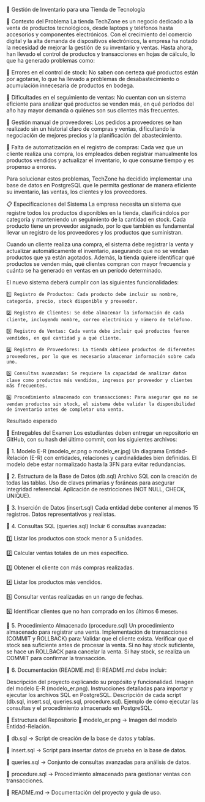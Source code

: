 🏪 Gestión de Inventario para una Tienda de Tecnología




📌 Contexto del Problema
La tienda TechZone es un negocio dedicado a la venta de productos tecnológicos, desde laptops y teléfonos hasta accesorios y componentes electrónicos. Con el crecimiento del comercio digital y la alta demanda de dispositivos electrónicos, la empresa ha notado la necesidad de mejorar la gestión de su inventario y ventas. Hasta ahora, han llevado el control de productos y transacciones en hojas de cálculo, lo que ha generado problemas como:

🔹 Errores en el control de stock: No saben con certeza qué productos están por agotarse, lo que ha llevado a problemas de desabastecimiento o acumulación innecesaria de productos en bodega.

🔹 Dificultades en el seguimiento de ventas: No cuentan con un sistema eficiente para analizar qué productos se venden más, en qué períodos del año hay mayor demanda o quiénes son sus clientes más frecuentes.

🔹 Gestión manual de proveedores: Los pedidos a proveedores se han realizado sin un historial claro de compras y ventas, dificultando la negociación de mejores precios y la planificación del abastecimiento.

🔹 Falta de automatización en el registro de compras: Cada vez que un cliente realiza una compra, los empleados deben registrar manualmente los productos vendidos y actualizar el inventario, lo que consume tiempo y es propenso a errores.

Para solucionar estos problemas, TechZone ha decidido implementar una base de datos en PostgreSQL que le permita gestionar de manera eficiente su inventario, las ventas, los clientes y los proveedores.





📋 Especificaciones del Sistema
La empresa necesita un sistema que registre todos los productos disponibles en la tienda, clasificándolos por categoría y manteniendo un seguimiento de la cantidad en stock. Cada producto tiene un proveedor asignado, por lo que también es fundamental llevar un registro de los proveedores y los productos que suministran.

Cuando un cliente realiza una compra, el sistema debe registrar la venta y actualizar automáticamente el inventario, asegurando que no se vendan productos que ya están agotados. Además, la tienda quiere identificar qué productos se venden más, qué clientes compran con mayor frecuencia y cuánto se ha generado en ventas en un período determinado.



El nuevo sistema deberá cumplir con las siguientes funcionalidades:

	1️⃣ Registro de Productos: Cada producto debe incluir su nombre, categoría, precio, stock disponible y proveedor.

	2️⃣ Registro de Clientes: Se debe almacenar la información de cada cliente, incluyendo nombre, correo electrónico y número de teléfono.

	3️⃣ Registro de Ventas: Cada venta debe incluir qué productos fueron vendidos, en qué cantidad y a qué cliente.

	4️⃣ Registro de Proveedores: La tienda obtiene productos de diferentes proveedores, por lo que es necesario almacenar información sobre cada uno.

	5️⃣ Consultas avanzadas: Se requiere la capacidad de analizar datos clave como productos más vendidos, ingresos por proveedor y clientes más frecuentes.

	6️⃣ Procedimiento almacenado con transacciones: Para asegurar que no se vendan productos sin stock, el sistema debe validar la disponibilidad de inventario antes de completar una venta.




Resultado esperado

📌 Entregables del Examen
Los estudiantes deben entregar un repositorio en GitHub, con su hash del último commit, con los siguientes archivos:

📄 1. Modelo E-R (modelo_er.png o modelo_er.jpg)
Un diagrama Entidad-Relación (E-R) con entidades, relaciones y cardinalidades bien definidas.
El modelo debe estar normalizado hasta la 3FN para evitar redundancias.


📄 2. Estructura de la Base de Datos (db.sql)
Archivo SQL con la creación de todas las tablas.
Uso de claves primarias y foráneas para asegurar integridad referencial.
Aplicación de restricciones (NOT NULL, CHECK, UNIQUE).


📄 3. Inserción de Datos (insert.sql)
Cada entidad debe contener al menos 15 registros.
Datos representativos y realistas.


📄 4. Consultas SQL (queries.sql)
Incluir 6 consultas avanzadas:

1️⃣ Listar los productos con stock menor a 5 unidades.

2️⃣ Calcular ventas totales de un mes específico.

3️⃣ Obtener el cliente con más compras realizadas.

4️⃣ Listar los productos más vendidos.

5️⃣ Consultar ventas realizadas en un rango de fechas.

6️⃣ Identificar clientes que no han comprado en los últimos 6 meses.



📄 5. Procedimiento Almacenado (procedure.sql)
Un procedimiento almacenado para registrar una venta.
Implementación de transacciones (COMMIT y ROLLBACK) para:
Validar que el cliente exista.
Verificar que el stock sea suficiente antes de procesar la venta.
Si no hay stock suficiente, se hace un ROLLBACK para cancelar la venta.
Si hay stock, se realiza un COMMIT para confirmar la transacción.


📄 6. Documentación (README.md)
El README.md debe incluir:

Descripción del proyecto explicando su propósito y funcionalidad.
Imagen del modelo E-R (modelo_er.png).
Instrucciones detalladas para importar y ejecutar los archivos SQL en PostgreSQL.
Descripción de cada script (db.sql, insert.sql, queries.sql, procedure.sql).
Ejemplo de cómo ejecutar las consultas y el procedimiento almacenado en PostgreSQL.


📂 Estructura del Repositorio
📌 modelo_er.png → Imagen del modelo Entidad-Relación.

📌 db.sql → Script de creación de la base de datos y tablas.

📌 insert.sql → Script para insertar datos de prueba en la base de datos.

📌 queries.sql → Conjunto de consultas avanzadas para análisis de datos.

📌 procedure.sql → Procedimiento almacenado para gestionar ventas con transacciones.

📌 README.md → Documentación del proyecto y guía de uso.
